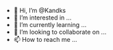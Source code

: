- 👋 Hi, I’m @Kandks
- 👀 I’m interested in ...
- 🌱 I’m currently learning ...
- 💞️ I’m looking to collaborate on ...
- 📫 How to reach me ...

<!---
Kandks/Kandks is a ✨ special ✨ repository because its `README.md` (this file) appears on your GitHub profile.
You can click the Preview link to take a look at your changes.
--->
